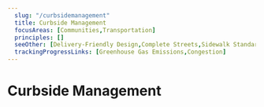 ```yaml
---
  slug: "/curbsidemanagement"
  title: Curbside Management 
  focusAreas: [Communities,Transportation]
  principles: []
  seeOther: [Delivery-Friendly Design,Complete Streets,Sidewalk Standards,Shared Mobility Regulatory Frameworks,Connected and Automated Vehicle Preparations]
  trackingProgressLinks: [Greenhouse Gas Emissions,Congestion]
---
```

# Curbside Management